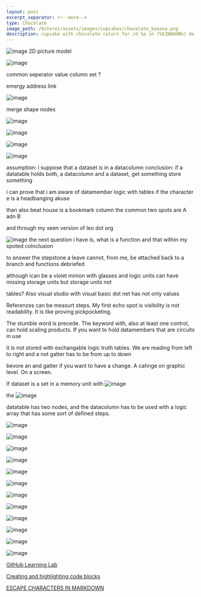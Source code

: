 ```yaml
---
layout: post
excerpt_separator: <!--more-->
type: Chocolate
image_path: /Osterei/assets/images/cupcakes/chocolate_banana.png
description: cupcake with chocolate colors for /d %a in (%EINBAHN%) do dir /b %a
---
```

![image](https://user-images.githubusercontent.com/75255909/205431353-16090c42-091d-40e7-871b-e578f7097c14.png)
2D picture model

![image](https://user-images.githubusercontent.com/75255909/205606079-2272f331-b688-486b-b0b7-08dd0dcd277e.png)

common seperator value
column set       ?

emergy address link

![image](https://user-images.githubusercontent.com/75255909/205613697-d9f8948b-1a9f-4adf-8620-ab70880268c5.png)

merge shape nodes

![image](https://user-images.githubusercontent.com/75255909/205614143-0b6fa3f7-6c5d-444f-986f-aa1e07377eef.png)

![image](https://user-images.githubusercontent.com/75255909/205615582-7d62e859-14be-467a-a671-931b72631e3b.png)

![image](https://user-images.githubusercontent.com/75255909/205615842-c3b711dd-8d42-4218-95b0-eda357772ddc.png)

![image](https://user-images.githubusercontent.com/75255909/205616030-9273ca46-6355-4df2-9f1e-602239fe5d83.png)

assumption: i suppose that a dataset is in a datacolumn
conclusion: if a datatable holds both, a datacolumn and a dataset, get something store something

i can prove that i am aware of datamember logic with tables
if the character e is a headbanging akuse

than also beat house is a bookmark column
the common two spots are A adn B

and through my seen version of leo dot org

![image](https://user-images.githubusercontent.com/75255909/205618390-85efbf20-15f5-42f0-81cc-18db51cde373.png)
the next question i have is, what is a function and that within my spoted colnclusion

to answer the stepstone a leave cannot, from me, be attached back to a branch
and functions debriefed

although ican be a violet minion with glasses
and logic units can have missing storage units but storage units not

tables?
Also visual studio with visual basic dot net has not only values

Referenzes can be measurt steps. My first echo spot is visibility is not readability.
It is like proving pickpocketing.

The stumble word is precede. The keyword with, also at least one control, can hold scaling
products. If you want to hold datamembers that are circuits in use

it is not stored with exchangable logic truth tables.
We are reading from left to right and a not gatter has to be from up to down

bevore an and gatter if you want to have a change.
A cahnge on graphic level. On a screen.

If dataset is a set in a memory unit with
![image](https://user-images.githubusercontent.com/75255909/205624269-c4b5aafd-d26b-4a74-94ff-3ceb4f116107.png)

the
![image](https://user-images.githubusercontent.com/75255909/205624337-b6cb7b81-2a4d-43b5-8860-fadabaf91f08.png)

datatable has two nodes, and the datacolumn has to be used with a logic
array that has some sort of defined steps.

![image](https://user-images.githubusercontent.com/75255909/205681824-5b1b2024-8178-459d-a7c7-882bd8a05451.png)

![image](https://user-images.githubusercontent.com/75255909/205682752-f63d2780-8998-42b0-bf00-525489eb625e.png)

![image](https://user-images.githubusercontent.com/75255909/205684055-5a70e908-146c-48c9-b171-0b459ce293fb.png)

![image](https://user-images.githubusercontent.com/75255909/205684297-8733af1c-66de-45d2-8fd5-dfd742903e09.png)

![image](https://user-images.githubusercontent.com/75255909/205685862-0c09aa9c-cda2-4cf3-a50f-d8e1d8214e6e.png)

![image](https://user-images.githubusercontent.com/75255909/205694865-2d9ef365-e3f7-497c-888f-9e1b6e053832.png)

![image](https://user-images.githubusercontent.com/75255909/205695602-09a3d7e3-9b34-4d65-963b-e81e3e81efc9.png)

![image](https://user-images.githubusercontent.com/75255909/205695728-a9b80c3b-9f7a-4ef7-a7ea-56fa45762247.png)

![image](https://user-images.githubusercontent.com/75255909/205697559-872d384b-8a09-4172-b0cc-f5881dbe603a.png)

![image](https://user-images.githubusercontent.com/75255909/205698678-2f6d0803-5de4-4d8a-baa7-c33c7a717fc2.png)

![image](https://user-images.githubusercontent.com/75255909/205700499-5b449790-3c50-4b58-bae4-b47d0ed8e4d8.png)

![image](https://user-images.githubusercontent.com/75255909/205703190-b0372efa-e865-4677-a253-e277d0f5289e.png)

[GitHub Learning Lab](https://github.com/apps/github-learning-lab)

[Creating and highlighting code blocks](https://docs.github.com/en/get-started/writing-on-github/working-with-advanced-formatting/creating-and-highlighting-code-blocks)

[ESCAPE CHARACTERS IN MARKDOWN](https://whatismarkdown.com/how-to-escape-markdown-characters/#:~:text=Markdown%20is%20not%20a%20new%20language%3B%20it%20is,common%20way%20is%20to%20use%20the%20backslash%20character.)
